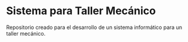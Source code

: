 # Sistema para Taller Mecánico
Repositorio creado para el desarrollo de un sistema informático para un taller mecánico.
